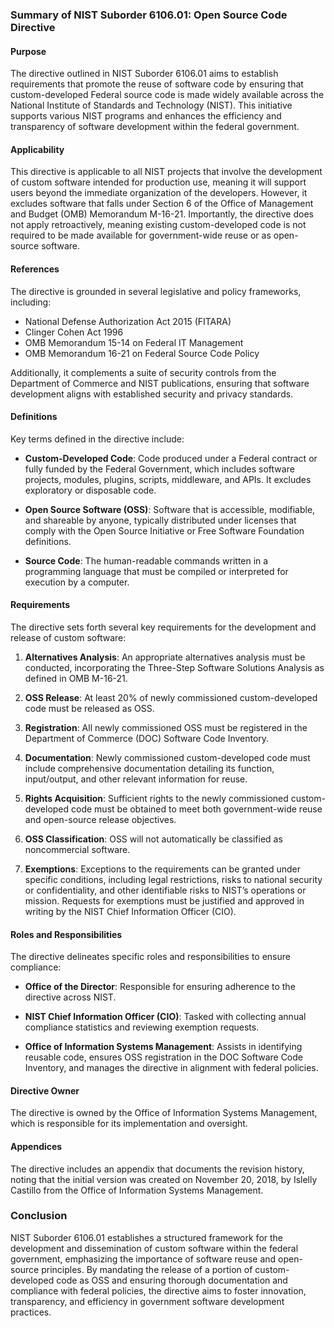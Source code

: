 ### Summary of NIST Suborder 6106.01: Open Source Code Directive

#### Purpose
The directive outlined in NIST Suborder 6106.01 aims to establish requirements that promote the reuse of software code by ensuring that custom-developed Federal source code is made widely available across the National Institute of Standards and Technology (NIST). This initiative supports various NIST programs and enhances the efficiency and transparency of software development within the federal government.

#### Applicability
This directive is applicable to all NIST projects that involve the development of custom software intended for production use, meaning it will support users beyond the immediate organization of the developers. However, it excludes software that falls under Section 6 of the Office of Management and Budget (OMB) Memorandum M-16-21. Importantly, the directive does not apply retroactively, meaning existing custom-developed code is not required to be made available for government-wide reuse or as open-source software.

#### References
The directive is grounded in several legislative and policy frameworks, including:
- National Defense Authorization Act 2015 (FITARA)
- Clinger Cohen Act 1996
- OMB Memorandum 15-14 on Federal IT Management
- OMB Memorandum 16-21 on Federal Source Code Policy

Additionally, it complements a suite of security controls from the Department of Commerce and NIST publications, ensuring that software development aligns with established security and privacy standards.

#### Definitions
Key terms defined in the directive include:

- **Custom-Developed Code**: Code produced under a Federal contract or fully funded by the Federal Government, which includes software projects, modules, plugins, scripts, middleware, and APIs. It excludes exploratory or disposable code.
  
- **Open Source Software (OSS)**: Software that is accessible, modifiable, and shareable by anyone, typically distributed under licenses that comply with the Open Source Initiative or Free Software Foundation definitions.

- **Source Code**: The human-readable commands written in a programming language that must be compiled or interpreted for execution by a computer.

#### Requirements
The directive sets forth several key requirements for the development and release of custom software:

1. **Alternatives Analysis**: An appropriate alternatives analysis must be conducted, incorporating the Three-Step Software Solutions Analysis as defined in OMB M-16-21.

2. **OSS Release**: At least 20% of newly commissioned custom-developed code must be released as OSS.

3. **Registration**: All newly commissioned OSS must be registered in the Department of Commerce (DOC) Software Code Inventory.

4. **Documentation**: Newly commissioned custom-developed code must include comprehensive documentation detailing its function, input/output, and other relevant information for reuse.

5. **Rights Acquisition**: Sufficient rights to the newly commissioned custom-developed code must be obtained to meet both government-wide reuse and open-source release objectives.

6. **OSS Classification**: OSS will not automatically be classified as noncommercial software.

7. **Exemptions**: Exceptions to the requirements can be granted under specific conditions, including legal restrictions, risks to national security or confidentiality, and other identifiable risks to NIST’s operations or mission. Requests for exemptions must be justified and approved in writing by the NIST Chief Information Officer (CIO).

#### Roles and Responsibilities
The directive delineates specific roles and responsibilities to ensure compliance:

- **Office of the Director**: Responsible for ensuring adherence to the directive across NIST.

- **NIST Chief Information Officer (CIO)**: Tasked with collecting annual compliance statistics and reviewing exemption requests.

- **Office of Information Systems Management**: Assists in identifying reusable code, ensures OSS registration in the DOC Software Code Inventory, and manages the directive in alignment with federal policies.

#### Directive Owner
The directive is owned by the Office of Information Systems Management, which is responsible for its implementation and oversight.

#### Appendices
The directive includes an appendix that documents the revision history, noting that the initial version was created on November 20, 2018, by Islelly Castillo from the Office of Information Systems Management.

### Conclusion
NIST Suborder 6106.01 establishes a structured framework for the development and dissemination of custom software within the federal government, emphasizing the importance of software reuse and open-source principles. By mandating the release of a portion of custom-developed code as OSS and ensuring thorough documentation and compliance with federal policies, the directive aims to foster innovation, transparency, and efficiency in government software development practices.